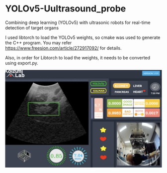 # YOLOv5-Uultrasound_probe
Combining deep learning (YOLOv5) with ultrasonic robots for real-time detection of target organs

I used libtorch to load the YOLOv5 weights, so cmake was used to generate the C++ program.
You may refer https://www.freesion.com/article/272917092/ for details.

Also, in order for Libtorch to load the weights, it needs to be converted using export.py.

![image](https://github.com/zhoujiayi1017/YOLOv5-Uultrasound_probe/blob/main/p1.png)
